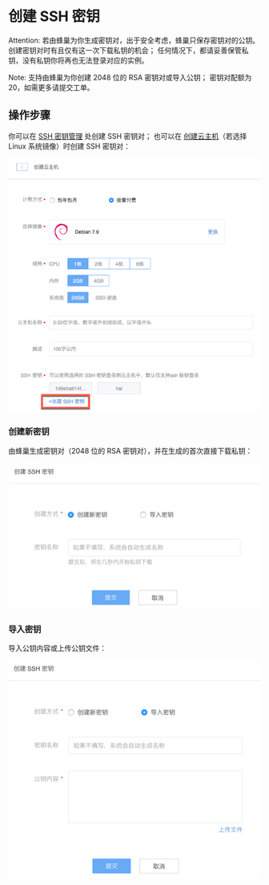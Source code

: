 # 创建 SSH 密钥

<span>Attention:</span>
若由蜂巢为你生成密钥对，出于安全考虑，蜂巢只保存密钥对的公钥。创建密钥对时有且仅有这一次下载私钥的机会；
任何情况下，都请妥善保管私钥，没有私钥你将再也无法登录对应的实例。

<span>Note:</span>
支持由蜂巢为你创建 2048 位的 RSA 密钥对或导入公钥；
密钥对配额为 20，如需更多请提交工单。

## 操作步骤

你可以在 [SSH 密钥管理](https://c.163.com/dashboard#/m/sshkeys/) 处创建 SSH 密钥对；
也可以在 [创建云主机](../md.html#!容器服务/云主机/使用指南/实例/创建云主机.md)（若选择 Linux 系统镜像）时创建 SSH 密钥对：

![](../../image/使用指南-密钥和密钥-创建密钥.png)

### 创建新密钥

由蜂巢生成密钥对（2048 位的 RSA 密钥对），并在生成的首次直接下载私钥：

![](../../image/使用指南-密钥和密钥-创建密钥-创建新密钥.png)


### 导入密钥

导入公钥内容或上传公钥文件：

![](../../image/使用指南-密钥和密钥-创建密钥-导入密钥.png)